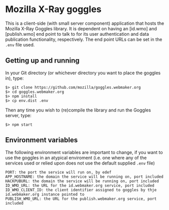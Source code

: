 Mozilla X-Ray goggles
=====================

This is a client-side (with small server component) application that hosts the Mozilla X-Ray Goggles library. It is dependent on having an [id.wmo] and [publish.wmo] end point to talk to for its user authentication and data publication functionality, respectively. The end point URLs can be set in the `.env` file used.

Getting up and running
----------------------

In your Git directory (or whichever directory you want to place the goggles in), type:

```
$> git clone https://github.com/mozilla/goggles.webmaker.org
$> cd goggles.webmaker.org
$> npm install
$> cp env.dist .env
```

Then any time you wish to (re)compile the library and run the Goggles server, type:
```
$> npm start
```

Environment variables
---------------------

The following environment variables are important to change, if you want to use the goggles in an atypical enviroment (i.e. one where any of the services used or relied upon does not use the default supplied `.env` file)

```
PORT: the port the service will run on, by edef
APP_HOSTNAME: the domain the service will be running on, port included
HACKPUBURL: the domain the service will be running on, port included
ID_WMO_URL: the URL for the id.webmaker.org service, port included
ID_WMO_CLIENT_ID: the client identifier assigned to goggles by thje id.webmaker.org instance pointed to
PUBLISH_WMO_URL: the URL for the publish.webmaker.org service, port included
```
